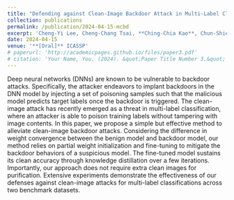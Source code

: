 ```yaml
---
title: "Defending against Clean-Image Backdoor Attack in Multi-Label Classification"
collection: publications
permalink: /publication/2024-04-15-mcbd
excerpt: 'Cheng-Yi Lee, Cheng-Chang Tsai, **Ching-Chia Kao**, Chun-Shien Lu, Chia-Mu Yu'
date: 2024-04-15
venue: '**[Oral]** ICASSP'
# paperurl: 'http://academicpages.github.io/files/paper3.pdf'
# citation: 'Your Name, You. (2024). &quot;Paper Title Number 3.&quot; <i>GitHub Journal of Bugs</i>. 1(3).'
---
```


Deep neural networks (DNNs) are known to be vulnerable to backdoor attacks. Specifically, the attacker endeavors to implant backdoors in the DNN model by injecting a set of poisoning samples such that the malicious model predicts target labels once the backdoor is triggered. The clean-image attack has recently emerged as a threat in multi-label classification, where an attacker is able to poison training labels without tampering with image contents. In this paper, we propose a simple but effective method to alleviate clean-image backdoor attacks. Considering the difference in weight convergence between the benign model and backdoor model, our method relies on partial weight initialization and fine-tuning to mitigate the backdoor behaviors of a suspicious model. The fine-tuned model sustains its clean accuracy through knowledge distillation over a few iterations. Importantly, our approach does not require extra clean images for purification. Extensive experiments demonstrate the effectiveness of our defenses against clean-image attacks for multi-label classifications across two benchmark datasets.
